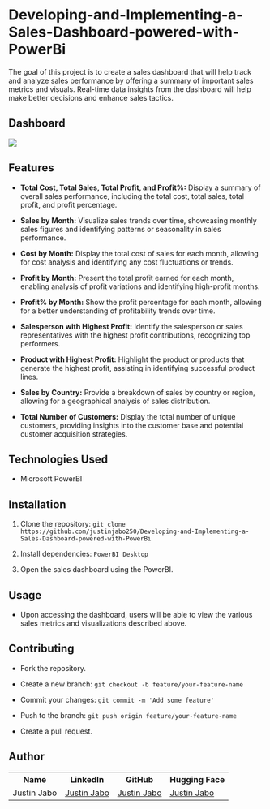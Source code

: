 # Developing-and-Implementing-a-Sales-Dashboard-powered-with-PowerBi

The goal of this project is to create a sales dashboard that will help track and analyze sales performance by offering a summary of important sales metrics and visuals. Real-time data insights from the dashboard will help make better decisions and enhance sales tactics.

## Dashboard

<img src="https://drive.google.com/uc?export=view&id=1nOdgo_2DY3UlSJf-Htd1RhEIaDAhajPB"/>

## Features

- **Total Cost, Total Sales, Total Profit, and Profit%:** Display a summary of overall sales performance, including the total cost, total sales, total profit, and profit percentage.

- **Sales by Month:** Visualize sales trends over time, showcasing monthly sales figures and identifying patterns or seasonality in sales performance.

- **Cost by Month:** Display the total cost of sales for each month, allowing for cost analysis and identifying any cost fluctuations or trends.

- **Profit by Month:** Present the total profit earned for each month, enabling analysis of profit variations and identifying high-profit months.

- **Profit% by Month:** Show the profit percentage for each month, allowing for a better understanding of profitability trends over time.

- **Salesperson with Highest Profit:** Identify the salesperson or sales representatives with the highest profit contributions, recognizing top performers.

- **Product with Highest Profit:** Highlight the product or products that generate the highest profit, assisting in identifying successful product lines.

- **Sales by Country:** Provide a breakdown of sales by country or region, allowing for a geographical analysis of sales distribution.

- **Total Number of Customers:** Display the total number of unique customers, providing insights into the customer base and potential customer acquisition strategies.

## Technologies Used

- Microsoft PowerBI



## Installation

1. Clone the repository: `git clone https://github.com/justinjabo250/Developing-and-Implementing-a-Sales-Dashboard-powered-with-PowerBi`

2. Install dependencies: `PowerBI Desktop`

3. Open the sales dashboard using the PowerBI.

## Usage

- Upon accessing the dashboard, users will be able to view the various sales metrics and visualizations described above.



## Contributing

- Fork the repository.

- Create a new branch: `git checkout -b feature/your-feature-name`

- Commit your changes: `git commit -m 'Add some feature'`

- Push to the branch: `git push origin feature/your-feature-name`

- Create a pull request.



## Author

<table>
  <tr>
    <th>Name</th>
    <th>LinkedIn</th>
    <th>GitHub</th>
    <th>Hugging Face</th>
  </tr>
  <tr>
    <td>Justin Jabo</td>
    <td><a href="https://www.linkedin.com/in/jabo-justin-2815341a2/">Justin Jabo</a></td>
    <td><a href="https://github.com/justinjabo250">Justin Jabo</a></td>
    <td><a href="https://huggingface.co/Justin-J">Justin Jabo</a></td>
  </tr>
</table>
